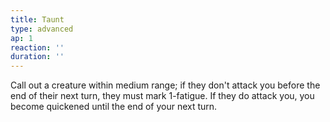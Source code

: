 ```yaml
---
title: Taunt
type: advanced
ap: 1
reaction: ''
duration: ''
---
```

Call out a creature within medium range; if they don't attack you before the end of their next turn, they must mark 1-fatigue. If they do attack you, you become quickened until the end of your next turn.
